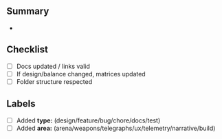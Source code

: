 ## Summary
- 

## Checklist
- [ ] Docs updated / links valid
- [ ] If design/balance changed, matrices updated
- [ ] Folder structure respected

## Labels
- [ ] Added **type:** (design/feature/bug/chore/docs/test)
- [ ] Added **area:** (arena/weapons/telegraphs/ux/telemetry/narrative/build)
